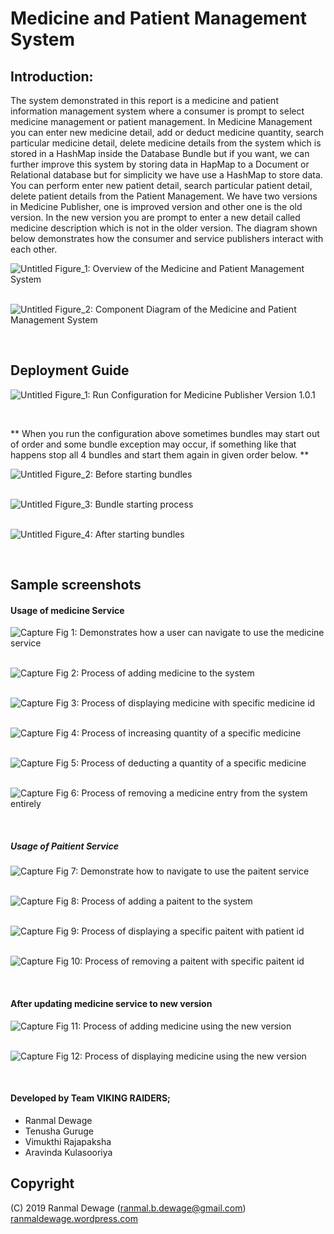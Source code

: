 # Medicine and Patient Management System

## Introduction:

The system demonstrated in this report is a medicine and patient information management system where a consumer is prompt to select medicine management or patient management. In Medicine Management you can enter new medicine detail, add or deduct medicine quantity, search particular medicine detail, delete medicine details from the system which is stored in a HashMap inside the Database Bundle but if you want, we can further improve this system by storing data in HapMap to a Document or Relational database but for simplicity we have use a HashMap to store data. You can perform enter new patient detail, search particular patient detail, delete patient details from the Patient Management. We have two versions in Medicine Publisher, one is improved version and other one is the old version. In the new version you are prompt to enter a new detail called medicine description which is not in the older version. The diagram shown below demonstrates how the consumer and service publishers interact with each other.

<img src="https://i.ibb.co/2kFh1VK/Untitled.png" alt="Untitled" border="0">
Figure_1: Overview of the Medicine and Patient Management System
<p></p><br />

<img src="https://i.ibb.co/yRqts7H/Untitled.png" alt="Untitled" border="0">
Figure_2: Component Diagram of the Medicine and Patient Management System
<p></p><br />

## Deployment Guide

<img src="https://i.ibb.co/zQJNjGp/Untitled.png" alt="Untitled" border="0">
Figure_1: Run Configuration for Medicine Publisher Version 1.0.1
<p></p><br />

** When you run the configuration above sometimes bundles may start out of order and some bundle exception may occur, if something like that happens stop all 4 bundles and start them again in given order below.  ** 

<img src="https://i.ibb.co/kqBj10z/Untitled.png" alt="Untitled" border="0">
Figure_2: Before starting bundles
<p></p><br />

<img src="https://i.ibb.co/j5hNyLb/Untitled.png" alt="Untitled" border="0">
Figure_3: Bundle starting process
<p></p><br />

<img src="https://i.ibb.co/WPHLsvR/Untitled.png" alt="Untitled" border="0">
Figure_4: After starting bundles
<p></p><br />

## Sample screenshots

#### Usage of medicine Service

<img src="https://i.ibb.co/Hdyg8Ry/Capture.png" alt="Capture" border="0">
Fig 1: Demonstrates how a user can navigate to use the medicine service
<p></p><br />

<img src="https://i.ibb.co/c8TQsGP/Capture.png" alt="Capture" border="0">
Fig 2: Process of adding medicine to the system  
<p></p><br />
 
<img src="https://i.ibb.co/C5y396q/Capture.png" alt="Capture" border="0">
Fig 3: Process of displaying medicine with specific medicine id  
<p></p><br />
 
<img src="https://i.ibb.co/ZTCTyD0/Capture.png" alt="Capture" border="0">
Fig 4: Process of increasing quantity of a specific medicine  
<p></p><br />
 
<img src="https://i.ibb.co/kDGdP5w/Capture.png" alt="Capture" border="0">
Fig 5: Process of deducting a quantity of a specific medicine  
<p></p><br />

<img src="https://i.ibb.co/2y3Vrnz/Capture.png" alt="Capture" border="0">
Fig 6: Process of removing a medicine entry from the system entirely  
<p></p><br />

##### Usage of Paitient Service

<img src="https://i.ibb.co/FXcBV2R/Capture.png" alt="Capture" border="0">
Fig 7: Demonstrate how to navigate to use the paitent service  
<p></p><br />

<img src="https://i.ibb.co/MgvLNhP/Capture.png" alt="Capture" border="0">
Fig 8: Process of adding a paitent to the system  
<p></p><br />

<img src="https://i.ibb.co/xgnrFSm/Capture.png" alt="Capture" border="0">
Fig 9: Process of displaying a specific paitent with patient id  
<p></p><br />

<img src="https://i.ibb.co/N6VGj6J/Capture.png" alt="Capture" border="0">
Fig 10: Process of removing a paitent with specific paitent id  
<p></p><br />

#### After updating medicine service to new version

<img src="https://i.ibb.co/J589ypG/Capture.png" alt="Capture" border="0">
Fig 11: Process of adding medicine using the new version  
<p></p><br />

<img src="https://i.ibb.co/tbX6QNn/Capture.png" alt="Capture" border="0">
Fig 12: Process of displaying medicine using the new version  
<p></p><br />


#### Developed by Team VIKING RAIDERS;
* Ranmal Dewage
* Tenusha Guruge
* Vimukthi Rajapaksha
* Aravinda Kulasooriya


## Copyright

(C) 2019 Ranmal Dewage (ranmal.b.dewage@gmail.com)
<br>
[ranmaldewage.wordpress.com](https://ranmaldewage.wordpress.com)
